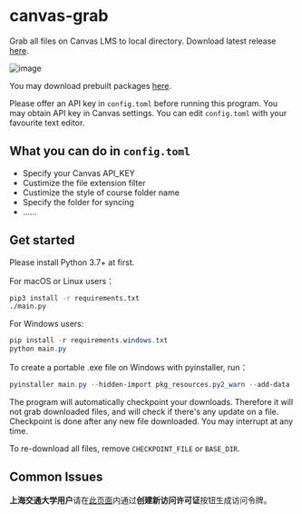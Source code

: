 # canvas-grab

Grab all files on Canvas LMS to local directory. Download latest release
[here](https://github.com/skyzh/canvas_grab/archive/master.zip).

![image](https://user-images.githubusercontent.com/4198311/75742884-0b7e2180-5d4a-11ea-800a-e57bd2fa42ac.png)


You may download prebuilt packages [here](https://github.com/skyzh/canvas_grab/releases).

Please offer an API key in `config.toml` before running this program.
You may obtain API key in Canvas settings. You can edit `config.toml`
with your favourite text editor.

## What you can do in `config.toml`

- Specify your Canvas API_KEY
- Custimize the file extension filter
- Custimize the style of course folder name
- Specify the folder for syncing
- ……

## Get started

Please install Python 3.7+ at first.

For macOS or Linux users：

```bash
pip3 install -r requirements.txt
./main.py
```

For Windows users:
```powershell
pip install -r requirements.windows.txt
python main.py
```

To create a portable .exe file on Windows with pyinstaller, run：

```powershell
pyinstaller main.py --hidden-import pkg_resources.py2_warn --add-data 'config.example.toml;.' --onefile
```


The program will automatically checkpoint your downloads. Therefore
it will not grab downloaded files, and will check if there's any update
on a file. Checkpoint is done after any new file downloaded.
You may interrupt at any time.

To re-download all files, remove `CHECKPOINT_FILE` or `BASE_DIR`.

## Common Issues

**上海交通大学用户**请在[此页面](https://oc.sjtu.edu.cn/profile/settings)内通过**创建新访问许可证**按钮生成访问令牌。

